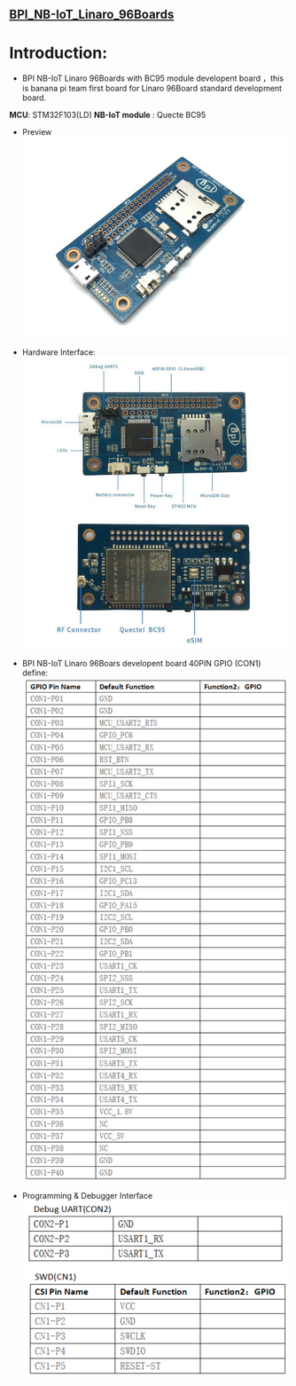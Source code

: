 ## [BPI_NB-IoT_Linaro_96Boards](http://www.banana-pi.com/eacp_view.asp?id=108)

# Introduction:
- BPI NB-IoT Linaro 96Boards with BC95 module developent board ，this is banana pi team first board for Linaro 96Board standard development board.

**MCU**: STM32F103(LD)
**NB-IoT module** : Quecte BC95

- Preview
![](./doc/pic/view.jpg)

- Hardware Interface:
![](./doc/pic/Hardware_Interface.jpg)

- BPI NB-IoT Linaro 96Boars developent board 40PIN GPIO (CON1) define:
![](./doc/pic/40PIN_GPIO.PNG)

- Programming & Debugger Interface
![](./doc/pic/Debugger_Interface.PNG)
![](./doc/pic/SWD_Interface.PNG)
